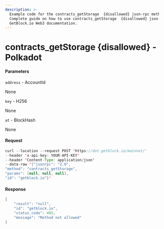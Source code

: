 ```yaml
---
description: >-
  Example code for the contracts_getStorage  {disallowed} json-rpc method.
  Сomplete guide on how to use contracts_getStorage  {disallowed} json-rpc in
  GetBlock.io Web3 documentation.
---
```


# contracts\_getStorage {disallowed} - Polkadot

#### Parameters

`address` - AccountId

None

`key` - H256

None

`at` - BlockHash

None

#### Request

```java
curl --location --request POST 'https://dot.getblock.io/mainnet/' 
--header 'x-api-key: YOUR-API-KEY' 
--header 'Content-Type: application/json' 
--data-raw '{"jsonrpc": "2.0",
"method": "contracts_getStorage",
"params": [null, null, null],
"id": "getblock.io"}'
```

#### Response

```java
{
    "result": "null",
    "id": "getblock.io",
    "status_code": 405,
    "message": "Method not allowed"
}
```
